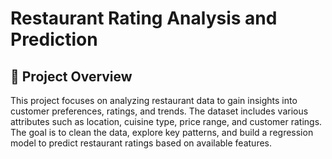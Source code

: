 # Restaurant Rating Analysis and Prediction
## 📌 Project Overview
This project focuses on analyzing restaurant data to gain insights into customer preferences, ratings, and trends. The dataset includes various attributes such as location, cuisine type, price range, and customer ratings. The goal is to clean the data, explore key patterns, and build a regression model to predict restaurant ratings based on available features.
